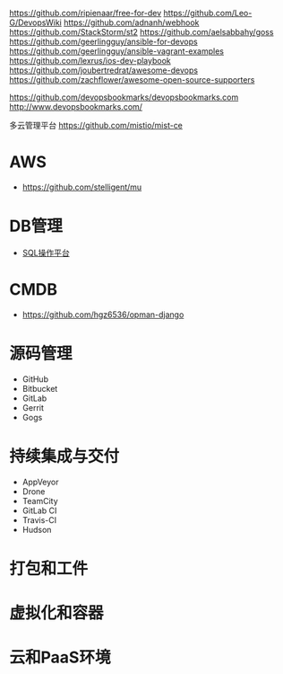 https://github.com/ripienaar/free-for-dev
https://github.com/Leo-G/DevopsWiki
https://github.com/adnanh/webhook
https://github.com/StackStorm/st2
https://github.com/aelsabbahy/goss
https://github.com/geerlingguy/ansible-for-devops
https://github.com/geerlingguy/ansible-vagrant-examples
https://github.com/lexrus/ios-dev-playbook
https://github.com/joubertredrat/awesome-devops
https://github.com/zachflower/awesome-open-source-supporters


https://github.com/devopsbookmarks/devopsbookmarks.com
http://www.devopsbookmarks.com/

多云管理平台
https://github.com/mistio/mist-ce

# AWS
- https://github.com/stelligent/mu

# DB管理
- [SQL操作平台](https://github.com/jly8866/archer)

# CMDB
- https://github.com/hgz6536/opman-django

# 源码管理
- GitHub
- Bitbucket
- GitLab
- Gerrit
- Gogs
# 持续集成与交付
- AppVeyor
- Drone
- TeamCity
- GitLab CI
- Travis-CI
- Hudson
# 打包和工件
# 虚拟化和容器
# 云和PaaS环境
